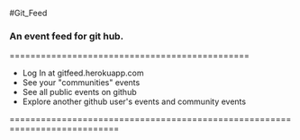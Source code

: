 #Git_Feed
### An event feed for git hub.

==============================================

* Log In at gitfeed.herokuapp.com
* See your "communities" events
* See all public events on github
* Explore another github user's events and community events

===========================================================================
